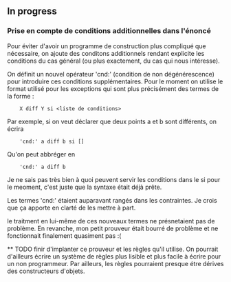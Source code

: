 ## In progress
### Prise en compte de conditions additionnelles dans l'énoncé
Pour éviter d'avoir un programme de construction plus compliqué que nécessaire, on ajoute des conditons additionnels rendant explicite les conditions du cas général (ou plus exactement, du cas qui nous intéresse).

On définit un nouvel opérateur 'cnd:' (condition de non dégénérescence) pour introduire ces conditions supplémentaires. Pour le moment on utilise le format utilisé pour les exceptions qui sont plus précisément des termes de la forme :
```
    X diff Y si <liste de conditions>
```
Par exemple, si on veut déclarer que deux points a et b sont différents, on écrira
```
    'cnd:' a diff b si []
```
Qu'on peut abbréger en 
```
    'cnd:' a diff b
```
Je ne sais pas très bien à quoi peuvent servir les conditions dans le si pour le meoment, c'est juste que la syntaxe était déjà prête.

Les termes 'cnd:' étaient auparavant rangés dans les contraintes. Je crois que ça apporte en clarté de les mettre à part.

le traitment en lui-même de ces nouveaux termes ne présnetaient pas de problème. En revanche, mon petit prouveur était bourré de problème et ne fonctionnait finalement quasiment pas :(

** TODO
finir d'implanter ce prouveur et les règles qu'il utilise. On pourrait d'ailleurs écrire un système de règles plus lisible et plus facile à écrire pour un non programmeur.
Par ailleurs, les règles pourraient presque étre dérives des constructeurs d'objets.
